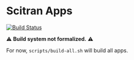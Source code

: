 # Scitran Apps

[![Build Status](https://img.shields.io/travis/scitran/apps/master.svg?style=flat-square)](https://travis-ci.org/scitran/apps)

:warning: **Build system not formalized.** :warning:

For now, `scripts/build-all.sh` will build all apps.
